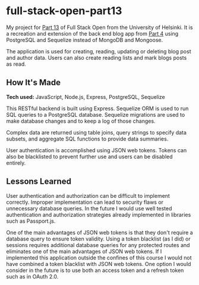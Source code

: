 # full-stack-open-part13
My project for [Part 13](https://fullstackopen.com/en/part13) of Full Stack Open from the University of Helsinki. It is a recreation and extension of the back end blog app from [Part 4](https://fullstackopen.com/en/part4) using PostgreSQL and Sequelize instead of MongoDB and Mongoose.

The application is used for creating, reading, updating or deleting blog post and author data. Users can also create reading lists and mark blogs posts as read.

## How It's Made

**Tech used:** JavaScript, Node.js, Express, PostgreSQL, Sequelize

This RESTful backend is built using Express. Sequelize ORM is used to run SQL queries to a PostgreSQL database. Sequelize migrations are used to make database changes and to keep a log of those changes.

Complex data are returned using table joins, query strings to specify data subsets, and aggregate SQL functions to provide data summaries.

User authentication is accomplished using JSON web tokens. Tokens can also be blacklisted to prevent further use and users can be disabled entirely. 

## Lessons Learned

User authentication and authorization can be difficult to implement correctly. Improper implementation can lead to security flaws or unnecessary database queries. In the future I would use well tested authentication and authorization strategies already implemented in libraries such as Passport.js. 

One of the main advantages of JSON web tokens is that they don't require a database query to ensure token validity. Using a token blacklist (as I did) or sessions requires additional database queries for any protected routes and eliminates one of the main advantages of JSON web tokens. If I implemented this application outside the confines of this course I would not have combined a token blacklist with JSON web tokens. One option I would consider in the future is to use both an access token and a refresh token such as in OAuth 2.0.
